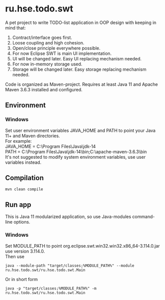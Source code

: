 # ru.hse.todo.swt
A pet project to write TODO-list application in OOP design with keeping in mind that:
1. Contract/interface goes first.
2. Loose coupling and high cohesion.
3. Open/close principle everywhere possible.
4. For now Eclipse SWT is main UI implementation.
5. UI will be changed later. Easy UI replacing mechanism needed.
6. For now in-memory storage used.
7. Storage will be changed later. Easy storage replacing mechanism needed.

Code is organized as Maven-project.
Requires at least Java 11 and Apache Maven 3.6.3 installed and configured.

## Environment
### Windows
Set user environment variables JAVA_HOME and PATH to point your Java 11+ and Maven directories.  
For example:  
JAVA_HOME = C:\Program Files\Java\jdk-14  
PATH = C:\Program Files\Java\jdk-14\bin;C:\apache-maven-3.6.3\bin  
It's not suggested to modify system environment variables, use user variables instead.

## Compilation
```
mvn clean compile
```

## Run app
This is Java 11 modularized application, so use Java-modules command-line options.

### Windows
Set MODULE_PATH to point org.eclipse.swt.win32.win32.x86_64-3.114.0.jar use version 3.114.0.  
Then use

```
java --module-path "target/classes;%MODULE_PATH%" --module ru.hse.todo.swt/ru.hse.todo.swt.Main
```
Or in short form

```
java -p "target/classes;%MODULE_PATH%" -m ru.hse.todo.swt/ru.hse.todo.swt.Main
```
